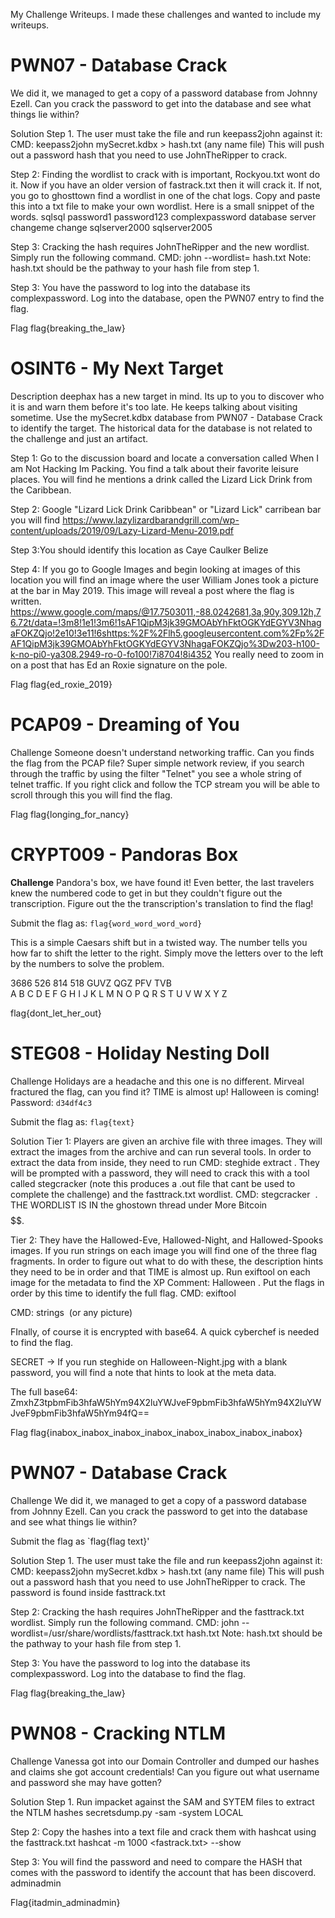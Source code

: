 My Challenge Writeups. I made these challenges and wanted to include my writeups.

# PWN07 - Database Crack
We did it, we managed to get a copy of a password database from Johnny Ezell. Can you crack the password to get into the database and see what things lie within?

 Solution
Step 1. 
  The user must take the file and run keepass2john against it:
  CMD: keepass2john mySecret.kdbx > hash.txt  (any name file)
  This will push out a password hash that you need to use JohnTheRipper to crack.

Step 2: 
  Finding the wordlist to crack with is important, Rockyou.txt wont do it. Now if you have an older version of fastrack.txt then it will crack it. If not, you go to ghosttown
  find a wordlist in one of the chat logs. Copy and paste this  into a txt file to make your own wordlist. Here is a small snippet of the words.
          sqlsql
          password1
          password123
          complexpassword
          database
          server
          changeme
          change
          sqlserver2000
          sqlserver2005

Step 3:
  Cracking the hash requires JohnTheRipper and the new wordlist. Simply run the following command. 
  CMD: john --wordlist=<your wordlist> hash.txt
     Note: hash.txt should be the pathway to your hash file from step 1.

Step 3: 
  You have the password to log into the database its complexpassword. Log into the database, open the PWN07 entry to find the flag.

Flag
flag{breaking_the_law}


# OSINT6 - My Next Target
Description
deephax has a new target in mind. Its up to you to discover who it is and warn them before it's too late. He keeps talking about visiting sometime. Use the mySecret.kdbx database from PWN07 - Database Crack to identify the target. The historical data for the database is not related to the challenge and just an artifact.

Step 1: 
Go  to the discussion board and locate a conversation called When I am Not Hacking Im Packing. You find a talk about their favorite leisure places. You will find he mentions a drink called the Lizard Lick Drink from the Caribbean.

Step 2: 
Google "Lizard Lick Drink Caribbean" or "Lizard Lick" carribean bar you will find https://www.lazylizardbarandgrill.com/wp-content/uploads/2019/09/Lazy-Lizard-Menu-2019.pdf

Step 3:You should identify this location as Caye Caulker Belize

Step 4: If you go to Google Images and begin looking at images of this location you will find an image where the user William Jones took a picture at the bar in May 2019. This image will reveal a post where the flag is written. https://www.google.com/maps/@17.7503011,-88.0242681,3a,90y,309.12h,76.72t/data=!3m8!1e1!3m6!1sAF1QipM3jk39GMOAbYhFktOGKYdEGYV3NhagaFOKZQjo!2e10!3e11!6shttps:%2F%2Flh5.googleusercontent.com%2Fp%2FAF1QipM3jk39GMOAbYhFktOGKYdEGYV3NhagaFOKZQjo%3Dw203-h100-k-no-pi0-ya308.2949-ro-0-fo100!7i8704!8i4352
You really need to zoom in on a post that has Ed an Roxie signature on the pole.

Flag
flag{ed_roxie_2019}


# PCAP09 - Dreaming of You
Challenge
Someone doesn't understand networking traffic. Can you finds the flag from the PCAP file?
Super simple network review, if you search through the traffic by using the filter "Telnet" you see a whole string of telnet traffic. If you right click and follow the TCP stream
you will be able to scroll through this you will find the flag.


Flag
flag{longing_for_nancy}

# CRYPT009 - Pandoras Box
**Challenge**
Pandora's box, we have found it! Even better, the last travelers knew the numbered code to get in but they couldn't figure out the transcription. Figure out the the transcription's translation to find the flag!

Submit the flag as: `flag{word_word_word_word}`

This is a simple Caesars shift but in a twisted way. The number tells you how far to shift the letter to the right. Simply move the letters over to the left by the numbers to solve the problem.

3686    526   814   518
GUVZ  QGZ  PFV   TVB  
A B C D E F G H I J K L M N O P Q R S T U V W X Y Z

flag{dont_let_her_out}

# STEG08 - Holiday Nesting Doll
Challenge
Holidays are a headache and this one is no different. Mirveal fractured the flag, can you find it? TIME is almost up! Halloween is coming!  
Password: `d34df4c3`

Submit the flag as: `flag{text}`

Solution
Tier 1: Players are given an archive file with three images. They will extract the images from the archive and can run several tools. In order to extract the data from inside, they need to run CMD: steghide extract <IMAGE NAME>. They will be prompted with a password, they will need to crack this with a tool called stegcracker (note this produces a .out file that cant be used to complete the challenge) and the fasttrack.txt wordlist. CMD: stegcracker <IMAGE> <WORDLIST>.  THE WORDLIST IS IN the ghostown thread under More Bitcoin$$$$$$.

Tier 2: They have the Hallowed-Eve, Hallowed-Night, and Hallowed-Spooks images. If you run strings on each image you will find one of the three flag fragments. In order to figure out what to do with these, the description hints they need to be in order and that TIME is almost up. Run exiftool on each image for the metadata to find the XP Comment: Halloween <DATE> <TIME>. Put the flags in order by this time to identify the full flag. 
CMD: exiftool <IMAGE>

CMD: strings <IMAGE> (or any picture)

FInally, of course it is encrypted with base64. A quick cyberchef is needed to find the flag.

SECRET -> If you run steghide on Halloween-Night.jpg with a blank password, you will find a note that hints to look at the meta data.

The full base64: ZmxhZ3tpbmFib3hfaW5hYm94X2luYWJveF9pbmFib3hfaW5hYm94X2luYWJveF9pbmFib3hfaW5hYm94fQ==

Flag
flag{inabox_inabox_inabox_inabox_inabox_inabox_inabox_inabox}

# PWN07 - Database Crack
Challenge
We did it, we managed to get a copy of a password database from Johnny Ezell. Can you crack the password to get into the database and see what things lie within?

Submit the flag as `flag{flag text}'

Solution
Step 1.
   The user must take the file and run keepass2john against it:
   CMD: keepass2john mySecret.kdbx > hash.txt  (any name file)
   This will push out a password hash that you need to use JohnTheRipper to crack. The password is found inside fasttrack.txt

Step 2: Cracking the hash requires JohnTheRipper and the fasttrack.txt wordlist. Simply run the following command. 
  CMD: john --wordlist=/usr/share/wordlists/fasttrack.txt hash.txt
  Note: hash.txt should be the pathway to your hash file from step 1.

Step 3: 
   You have the password to log into the database its complexpassword. Log into the database to find the flag.

Flag
flag{breaking_the_law}

# PWN08 - Cracking NTLM

Challenge
Vanessa got into our Domain Controller and dumped our hashes and claims she got account credentials! Can you figure out what username and password she may have gotten?

Solution
Step 1. Run impacket against the SAM and SYTEM files to extract the NTLM hashes
  secretsdump.py -sam <SAM FILE> -system <SYSTEM FILE> LOCAL

Step 2: Copy the hashes into a text file and crack them with hashcat using the fasttrack.txt 
  hashcat -m 1000 <NTLM Hashes> <fastrack.txt> --show

Step 3:  You will find the password and need to compare the HASH that comes with the password to identify the account that has been discoverd.
  adminadmin

Flag{itadmin_adminadmin}

